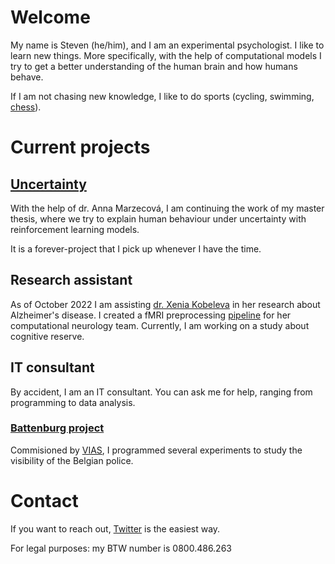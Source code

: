 # Welcome

My name is Steven (he/him), and I am an experimental psychologist.
I like to learn new things. More specifically, with the help of computational
models I try to get a better understanding of the human brain and how humans behave.

If I am not chasing new knowledge, I like to do sports (cycling, swimming, [chess](https://ratings.fide.com/profile/277541)).

# Current projects
## [Uncertainty](https://github.com/StevenGeysen/ScriptsThesisUncertainty)
With the help of dr. Anna Marzecová, I am continuing the work of my master thesis,
where we try to explain human behaviour under uncertainty with reinforcement learning models.

It is a forever-project that I pick up whenever I have the time.

## Research assistant
As of October 2022 I am assisting [dr. Xenia Kobeleva](https://xenia-kobeleva.com/) in her research about Alzheimer's disease.
I created a fMRI preprocessing [pipeline](https://indico.hiskp.uni-bonn.de/event/109/contributions/1068/) for her
computational neurology team. Currently, I am working on a study about cognitive reserve.

## IT consultant
By accident, I am an IT consultant. You can ask me for help, ranging from programming to data analysis.
### [Battenburg project](https://github.com/StevenGeysen/Battenburg)
Commisioned by [VIAS](https://www.vias.be/), I programmed several experiments to study the visibility of the Belgian police.

# Contact
If you want to reach out, [Twitter](https://twitter.com/steven_geysen) is the easiest way.

For legal purposes: my BTW number is 0800.486.263



<!--
**StevenGeysen/StevenGeysen** is a ✨ _special_ ✨ repository because its `README.md` (this file) appears on your GitHub profile.

Here are some ideas to get you started:

- 🔭 I’m currently working on ...
- 🌱 I’m currently learning ...
- 👯 I’m looking to collaborate on ...
- 🤔 I’m looking for help with ...
- 💬 Ask me about ...
- 📫 How to reach me: ...
- 😄 Pronouns: ...
- ⚡ Fun fact: ...
-->

